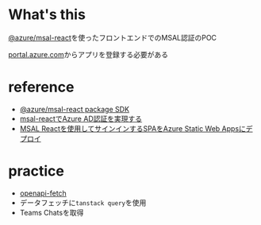 # What's this

[@azure/msal-react](https://github.com/AzureAD/microsoft-authentication-library-for-js/tree/dev/lib/msal-react)を使ったフロントエンドでのMSAL認証のPOC

[portal.azure.com](https://portal.azure.com/)からアプリを登録する必要がある

# reference

- [@azure/msal-react package SDK](https://learn.microsoft.com/ja-jp/javascript/api/%40azure/msal-react/?view=msal-js-latest)
- [msal-reactでAzure AD認証を実現する](https://qiita.com/nanndot/items/682ef7ebd8255eb6b1df)
- [MSAL Reactを使用してサインインするSPAをAzure Static Web Appsにデプロイ](https://itc-engineering-blog.netlify.app/blogs/azure-msal-react)

# practice
- [openapi-fetch](https://openapi-ts.pages.dev/openapi-fetch/)
- データフェッチに`tanstack query`を使用
- Teams Chatsを取得